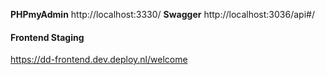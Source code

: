 **PHPmyAdmin** http://localhost:3330/
**Swagger** http://localhost:3036/api#/

#### Frontend Staging
https://dd-frontend.dev.deploy.nl/welcome